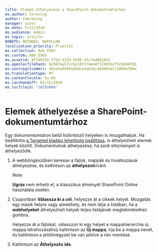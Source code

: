 ```yaml
---
title: Elemek áthelyezése a SharePoint-dokumentumtárhoz
ms.author: toresing
author: tomresing
manager: scotv
ms.date: 5/17/2018
ms.audience: Admin
ms.topic: article
ROBOTS: NOINDEX, NOFOLLOW
localization_priority: Priority
ms.collection: Adm_O365
ms.custom: Adm_O365
ms.assetid: 8f240745-f75d-412d-9588-4fc7ad862041
ms.openlocfilehash: 6d3674a57ccbe10f274ee8f12493bcf5c6b08702
ms.sourcegitcommit: d6ea5e9458a2b8ceaab3ac4bd483e1130b9a398a
ms.translationtype: MT
ms.contentlocale: hu-HU
ms.lasthandoff: 01/15/2019
ms.locfileid: "28293804"
---
```

# <a name="move-items-in-a-sharepoint-document-library"></a>Elemek áthelyezése a SharePoint-dokumentumtárhoz

Egy dokumentumtáron belül különböző helyeken is mozgathatjuk. Ha beállította [a Targeted kiadási lehetőség beállítása](https://go.microsoft.com/fwlink/?linkid=622980), is áthelyezheti elemek helyek között. Dokumentumok áthelyezése, ha azok előzményeit is áthelyeződik.
  
1. A webböngészőben keresse a fájlok, mappák és hivatkozások áthelyezése, és kattintson az **áthelyezni**kívánt.
    
    > [!NOTE]
    > **Ugrás** nem érhető el, a klasszikus élményét SharePoint Online használata esetén. 
  
2. Csoportban **Válassza ki a cél**, helyezze át a cikkek helyét. Mozgatás egy másik helyre vagy alwebhely, és nem látja a listában, ha a **webhelyeket** áthelyezheti helyek teljes listájának megtekintéséhez gombra. 
    
    Helyezze át a fájlokat, válasszon ki egy helyet a mappahierarchia új mappa létrehozásához kattintson az **Új mappa**, írja be a mappa nevét, és kattintson a jelölőnégyzet be van jelölve a név mentése.
    
3. Kattintson az **Áthelyezés ide**.
    

